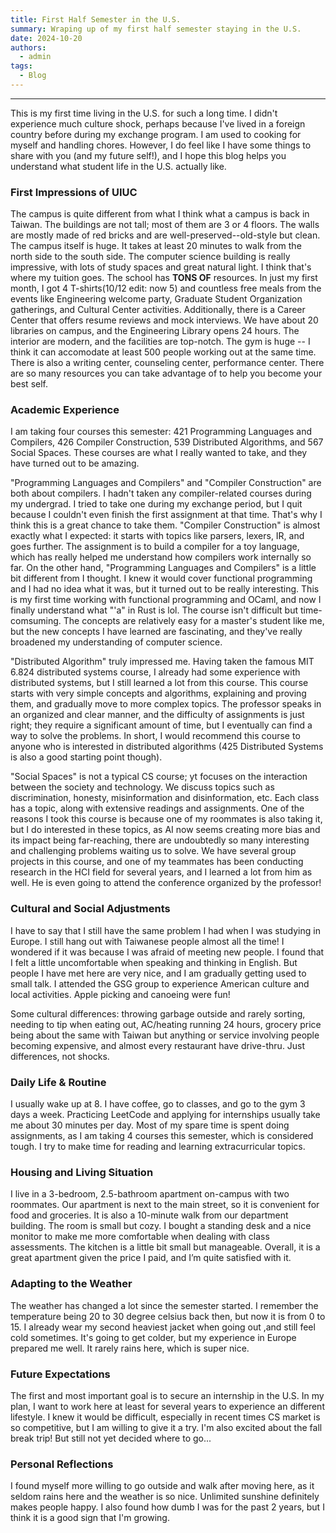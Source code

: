 ```yaml
---
title: First Half Semester in the U.S.
summary: Wraping up of my first half semester staying in the U.S.
date: 2024-10-20
authors:
  - admin
tags:
  - Blog
---
```

<!-- Writing a blog about your first month as a master’s student at UIUC could be a great way to reflect on your experience and share it with others. Here are some ideas you could include in your blog:

1. First Impressions of UIUC

	•	How does the campus look and feel?
	•	What stood out to you when you first arrived?
	•	How do you find the facilities, labs, or libraries?

2. Academic Experience

	•	What courses are you taking, and how do they align with your interests in computer science?
	•	How are the professors, teaching style, and workload?
	•	Are there any standout moments or challenges you’ve encountered so far?

3. Cultural and Social Adjustments

	•	Coming from Taiwan, what cultural differences have you noticed in the U.S.?
	•	Have you joined any clubs, student groups, or events to meet new people?
	•	How are you adjusting to life in a new country?

4. Daily Life & Routine

	•	What’s a typical day for you like? How do you balance studying, classes, and free time?
	•	Any favorite spots on campus to study, relax, or grab a meal?

5. Housing and Living Situation

	•	Where are you staying (on-campus or off-campus)?
	•	How has adjusting to your new home been?

6. Adapting to the Weather

	•	If you’ve experienced any weather changes, how are you dealing with it, especially compared to Taiwan?

7. Future Expectations

	•	What are you looking forward to in the coming months?
	•	Are there any upcoming projects, assignments, or activities that excite you?

8. Personal Reflections

	•	How do you feel about your decision to pursue a degree at UIUC?
	•	Any advice you would give to future international students or people in a similar situation?

A personal touch with stories or moments will make your blog engaging and relatable! -->
---

This is my first time living in the U.S. for such a long time. I didn't experience much culture shock, perhaps because I've lived in a foreign country before during my exchange program. I am used to cooking for myself and handling chores. However, I do feel like I have some things to share with you (and my future self!), and I hope this blog helps you understand what student life in the U.S. actually like.

### First Impressions of UIUC
The campus is quite different from what I think what a campus is back in Taiwan. The buildings are not tall; most of them are 3 or 4 floors. The walls are mostly made of red bricks and are well-preserved--old-style but clean. The campus itself is huge. It takes at least 20 minutes to walk from the north side to the south side. The computer science building is really impressive, with lots of study spaces and great natural light. I think that's where my tuition goes.
The school has **TONS OF** resources. In just my first month, I got 4 T-shirts(10/12 edit: now 5) and countless free meals from the events like Engineering welcome party, Graduate Student Organization gatherings, and Cultural Center activities. Additionally, there is a Career Center that offers resume reviews and mock interviews. We have about 20 libraries on campus, and the Engineering Library opens 24 hours. The interior are modern, and the facilities are top-notch.
The gym is huge -- I think it can accomodate at least 500 people working out at the same time. There is also a writing center, counseling center, performance center. There are so many resources you can take advantage of to help you become your best self.

### Academic Experience
I am taking four courses this semester: 421 Programming Languages and Compilers, 426 Compiler Construction, 539 Distributed Algorithms, and 567 Social Spaces. These courses are what I really wanted to take, and they have turned out to be amazing.

"Programming Languages and Compilers" and "Compiler Construction" are both about compilers. I hadn't taken any compiler-related courses during my undergrad. I tried to take one during my exchange period, but I quit because I couldn't even finish the first assignment at that time. That's why I think this is a great chance to take them. "Compiler Construction" is almost exactly what I expected: it starts with topics like parsers, lexers, IR, and goes further. The assignment is to build a compiler for a toy language, which has really helped me understand how compilers work internally so far. On the other hand, "Programming Languages and Compilers" is a little bit different from I thought. I knew it would cover functional programming and I had no idea what it was, but it turned out to be really interesting. This is my first time working with functional programming and OCaml, and now I finally understand what "'a" in Rust is lol. The course isn't difficult but time-comsuming. The concepts are relatively easy for a master's student like me, but the new concepts I have learned are fascinating, and they've really broadened my understanding of computer science.

"Distributed Algorithm" truly impressed me. Having taken the famous MIT 6.824 distributed systems course, I already had some experience with distributed systems, but I still learned a lot from this course. This course starts with very simple concepts and algorithms, explaining and proving them, and gradually move to more complex topics. The professor speaks in an organized and clear manner, and the difficulty of assignments is just right; they require a significant amount of time, but I eventually can find a way to solve the problems. In short, I would recommend this course to anyone who is interested in distributed algorithms (425 Distributed Systems is also a good starting point though).

"Social Spaces" is not a typical CS course; yt focuses on the interaction between the society and technology. We discuss topics such as discrimination, honesty, misinformation and disinformation, etc. Each class has a topic, along with extensive readings and assignments. One of the reasons I took this course is because one of my roommates is also taking it, but I do interested in these topics, as AI now seems creating more bias and its impact being far-reaching, there are undoubtedly so many interesting and challenging problems waiting us to solve. We have several group projects in this course, and one of my teammates has been conducting research in the HCI field for several years, and I learned a lot from him as well. He is even going to attend the conference organized by the professor!

### Cultural and Social Adjustments
I have to say that I still have the same problem I had when I was studying in Europe. I still hang out with Taiwanese people almost all the time! I wondered if it was because I was afraid of meeting new people. I found that I felt a little uncomfortable when speaking and thinking in English. But people I have met here are very nice, and I am gradually getting used to small talk. I attended the GSG group to experience American culture and local activities. Apple picking and canoeing were fun!

Some cultural differences: throwing garbage outside and rarely sorting, needing to tip when eating out, AC/heating running 24 hours, grocery price being about the same with Taiwan but anything or service involving people becoming expensive, and almost every restaurant have drive-thru. Just differences, not shocks.

### Daily Life & Routine
I usually wake up at 8. I have coffee, go to classes, and go to the gym 3 days a week. Practicing LeetCode and applying for internships usually take me about 30 minutes per day. Most of my spare time is spent doing assignments, as I am taking 4 courses this semester, which is considered tough. I try to make time for reading and learning extracurricular topics.

### Housing and Living Situation
I live in a 3-bedroom, 2.5-bathroom apartment on-campus with two roommates. Our apartment is next to the main street, so it is convenient for food and groceries. It is also a 10-minute walk from our department building. The room is small but cozy. I bought a standing desk and a nice monitor to make me more comfortable when dealing with class assessments. The kitchen is a little bit small but manageable. Overall, it is a great apartment given the price I paid, and I’m quite satisfied with it.

### Adapting to the Weather
The weather has changed a lot since the semester started. I remember the temperature being 20 to 30 degree celsius back then, but now it is from 0 to 15. I already wear my second heaviest jacket when going out ,and still feel cold sometimes. It's going to get colder, but my experience in Europe prepared me well. It rarely rains here, which is super nice.

### Future Expectations
The first and most important goal is to secure an internship in the U.S. In my plan, I want to work here at least for several years to experience an different lifestyle.
I knew it would be difficult, especially in recent times CS market is so competitive, but I am willing to give it a try.
I'm also excited about the fall break trip! But still not yet decided where to go...

### Personal Reflections
I found myself more willing to go outside and walk after moving here, as it seldom rains here and the weather is so nice.
Unlimited sunshine definitely makes people happy.
I also found how dumb I was for the past 2 years, but I think it is a good sign that I'm growing.